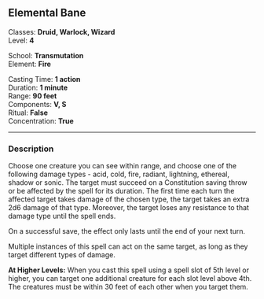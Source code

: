 ## Elemental Bane

Classes: **Druid, Warlock, Wizard**  
Level: **4**  

School: **Transmutation**  
Element: **Fire**  

Casting Time: **1 action**  
Duration: **1 minute**  
Range: **90 feet**  
Components: **V, S**  
Ritual: **False**  
Concentration: **True**  

------

### Description

Choose one creature you can see within range, and choose one of the following damage types - acid, cold, fire, radiant, lightning, ethereal, shadow or sonic. The target must succeed on a Constitution saving throw or be affected by the spell for its duration. The first time each turn the affected target takes damage of the chosen type, the target takes an extra 2d6 damage of that type. Moreover, the target loses any resistance to that damage type until the spell ends.

On a successful save, the effect only lasts until the end of your next turn.

Multiple instances of this spell can act on the same target, as long as they target different types of damage.

**At Higher Levels:** When you cast this spell using a spell slot of 5th level or higher, you can target one additional creature for each slot level above 4th. The creatures must be within 30 feet of each other when you target them.
